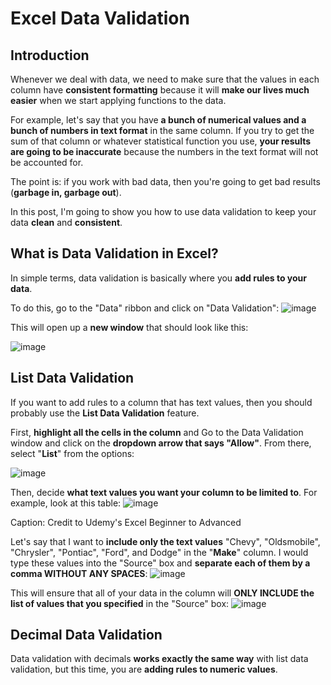 # Excel Data Validation
## Introduction
Whenever we deal with data, we need to make sure that the values in each column have **consistent formatting** because it will **make our lives much easier** when we start applying functions to the data. 

For example, let's say that you have **a bunch of numerical values and a bunch of numbers in text format** in the same column. If you try to get the sum of that column or whatever statistical function you use, **your results are going to be inaccurate** because the numbers in the text format will not be accounted for.

The point is: if you work with bad data, then you're going to get bad results (**garbage in, garbage out**). 

In this post, I'm going to show you how to use data validation to keep your data **clean** and **consistent**.  

## What is Data Validation in Excel?
In simple terms, data validation is basically where you **add rules to your data**.

To do this, go to the "Data" ribbon and click on "Data Validation":
![image](https://user-images.githubusercontent.com/112503726/213890247-e098b96f-8ac4-4ec7-bf10-30d77939ce69.png)

This will open up a **new window** that should look like this: 

![image](https://user-images.githubusercontent.com/112503726/213890274-cb9d1ed6-5ce5-41e8-ad9e-6489ad82cf5c.png)

## List Data Validation
If you want to add rules to a column that has text values, then you should probably use the **List Data Validation** feature. 

First, **highlight all the cells in the column** and Go to the Data Validation window and click on the **dropdown arrow that says "Allow"**. From there, select "**List**" from the options:

![image](https://user-images.githubusercontent.com/112503726/213890632-96a52c01-e13a-458a-9a70-b2723fcc29b8.png)

Then, decide **what text values you want your column to be limited to**. For example, look at this table:
![image](https://user-images.githubusercontent.com/112503726/213890981-dd223fd5-e73a-464c-b237-9dd7bf294227.png)

Caption: Credit to Udemy's Excel Beginner to Advanced 

Let's say that I want to **include only the text values** "Chevy", "Oldsmobile", "Chrysler", "Pontiac", "Ford", and Dodge" in the "**Make**" column. I would type these values into the "Source" box and **separate each of them by a comma WITHOUT ANY SPACES**:
![image](https://user-images.githubusercontent.com/112503726/213892383-9958e009-361b-490b-9e80-21e5a133a22c.png)

This will ensure that all of your data in the column will **ONLY INCLUDE the list of values that you specified** in the "Source" box:
![image](https://user-images.githubusercontent.com/112503726/213893216-469b55f6-8fe8-4e83-a38d-1a4708e96e06.png)

## Decimal Data Validation
Data validation with decimals **works exactly the same way** with list data validation, but this time, you are **adding rules to numeric values**.
